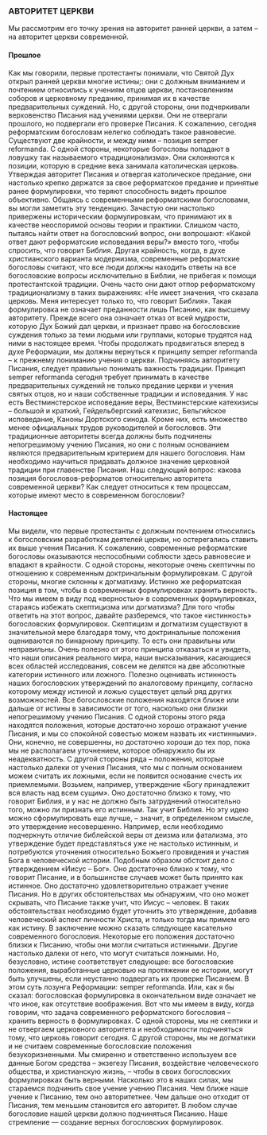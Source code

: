 ### АВТОРИТЕТ ЦЕРКВИ

Мы рассмотрим его точку зрения на авторитет ранней церкви, а затем – на авторитет церкви современной. 

#### Прошлое

Как мы говорили, первые протестанты понимали, что Святой Дух открыл ранней церкви многие истины;: они с должным вниманием и почтением относились к учениям отцов церкви, постановлениям соборов и церковному преданию, принимая их в качестве предварительных суждений. Но, с другой стороны, они подчеркивали верховенство Писания над учениями церкви. Они не отвергали прошлого, но подвергали его проверке Писания.
К сожалению, сегодня реформатским богословам нелегко соблюдать такое равновесие. Существуют две крайности, и между ними – позиция semper reformanda.
С одной стороны, некоторые богословы попадают в ловушку так называемого «традиционализма». Они склоняются к позиции, которую в средние века занимала католическая церковь. Утверждая авторитет Писания и отвергая католическое предание, они настолько крепко держатся за свое реформатское предание и принятые ранее формулировки, что теряют способность видеть прошлое объективно.
Общаясь с современными реформатскими богословами, вы могли заметить эту тенденцию. Зачастую они настолько привержены историческим формулировкам, что принимают их в качестве неоспоримой основы теории и практики. Слишком часто, пытаясь найти ответ на богословский вопрос, они вопрошают: «Какой ответ дают реформатские исповедания веры?» вместо того, чтобы спросить, что говорит Библия.
Другая крайность, когда, в духе христианского варианта модернизма, современные реформатские богословы считают, что все люди должны находить ответы на все богословские вопросы исключительно в Библии, не прибегая к помощи протестантской традиции.
Очень часто они дают отпор реформатскому традиционализму в таких выражениях: «Не имеет значения, что сказала церковь. Меня интересует только то, что говорит Библия». Такая формулировка не означает преданности лишь Писанию, как высшему авторитету. Прежде всего она означает отказ от всей мудрости, которую Дух Божий дал церкви, и признает право на богословские суждения только за теми людьми или группами, которые трудятся над ними в настоящее время.
Чтобы продолжать продвигаться вперед в духе Реформации, мы должны вернуться к принципу semper reformanda – к прежнему пониманию учения о церкви. Подчиняясь авторитету Писания, следует правильно понимать важность традиции.
Принцип semper reformanda сегодня требует принимать в качестве предварительных суждений не только предание церкви и учения святых отцов, но и наши собственные традиции и исповедания. У нас есть Вестминстерское исповедание веры, Вестминстерские катехизисы – большой и краткий, Гейдельбергский катехизис, Бельгийское исповедание, Каноны Дортского синода. Кроме них, есть множество менее официальных трудов руководителей и богословов. Эти традиционные авторитеты всегда должны быть подчинены непогрешимому учению Писания, но они с полным основанием являются предварительным критерием для нашего богословия. Нам необходимо научиться придавать должное значение церковной традиции при главенстве Писания.
Наш следующий вопрос: какова позиция богословов-реформатов относительно авторитета современной церкви? Как следует относиться к тем процессам, которые имеют место в современном богословии?

#### Настоящее

Мы видели, что первые протестанты с должным почтением относились к богословским разработкам деятелей церкви, но остерегались ставить их выше учения Писания. К сожалению, современные реформатские богословы оказываются неспособными соблюсти здесь равновесие и впадают в крайности.
С одной стороны, некоторые очень скептичны по отношению к современным доктринальным формулировкам. С другой стороны, многие склонны к догматизму. Истинно же реформатская позиция в том, чтобы в современных формулировках хранить верность.
Что мы имеем в виду под «верностью» в современных формулировках, стараясь избежать скептицизма или догматизма?
Для того чтобы ответить на этот вопрос, давайте разберемся, что такое «истинность» богословских формулировок. Скептицизм и догматизм существуют в значительной мере благодаря тому, что доктринальные положения оцениваются по бинарному принципу. То есть они правильны или неправильны. Очень полезно от этого принципа отказаться и увидеть, что наши описания реального мира, наши высказывания, касающиеся всех областей исследования, совсем не делятся на две абсолютные категории истинного или ложного. Полезно оценивать истинность наших богословских утверждений по аналоговому принципу, согласно которому между истиной и ложью существует целый ряд других возможностей. Все богословские положения находятся ближе или дальше от истины в зависимости от того, насколько они близки непогрешимому учению Писания.
С одной стороны этого ряда находятся положения, которые достаточно хорошо отражают учение Писания, и мы со спокойной совестью можем назвать их «истинными». Они, конечно, не совершенны, но достаточно хороши до тех пор, пока мы не располагаем уточнением, которое обнаружило бы их неадекватность. С другой стороны ряда – положения, которые настолько далеки от учения Писания, что мы с полным основанием можем считать их ложными, если не появится основание счесть их приемлемыми.
Возьмем, например, утверждение «Богу принадлежит вся власть над всем сущим». Оно достаточно близко к тому, что говорит Библия, и у нас не должно быть затруднений относительно того, можно ли признать его истинным. Так учит Библия. Но эту идею можно сформулировать еще лучше, – значит, в определенном смысле, это утверждение несовершенно. Например, если необходимо подчеркнуть отличие библейской веры от деизма или фатализма, это утверждение будет представляться уже не настолько истинным, и потребуются уточнения относительно Божьего провидения и участия Бога в человеческой истории. 
Подобным образом обстоит дело с утверждением «Иисус – Бог». Оно достаточно близко к тому, что говорит Писание, и в большинстве случаев может быть принято как истинное. Оно достаточно удовлетворительно отражает учение Писания. Но в других обстоятельствах мы обнаружим, что оно может скрывать, что Писание также учит, что Иисус – человек. В таких обстоятельствах необходимо будет уточнить это утверждение, добавив человеческий аспект личности Христа, и только тогда мы примем его как истину.
В заключение можно сказать следующее касательно современного богословия. Некоторые его положения достаточно близки к Писанию, чтобы они могли считаться истинными. Другие настолько далеки от него, что могут считаться ложными. Но, безусловно, истине соответствует следующее: все богословские положения, выработанные церковью на протяжении ее истории, могут быть улучшены, если неустанно подвергать их проверке Писанием. В этом суть лозунга Реформации: semper reformanda. Или, как я бы сказал: богословская формулировка в окончательном виде означает не что иное, как отсутствие воображения.
Вот что мы имеем в виду, когда говорим, что задача современного реформатского богословия – хранить верность в формулировках. С одной стороны, мы не скептики и не отвергаем церковного авторитета и необходимости подчиняться тому, что церковь говорит сегодня. С другой стороны, мы не догматики и не считаем современные богословские положения безукоризненными.
Мы смиренно и ответственно используем все данные Богом средства – экзегезу Писания, воздействие человеческого общества, и христианскую жизнь, – чтобы в своих богословских формулировках быть верными. Насколько это в наших силах, мы стараемся подчинить свое учение учению Писания. Чем ближе наше учение к Писанию, тем оно авторитетнее. Чем дальше оно отходит от Писания, тем меньшим становится его авторитет. В любом случае богословие нашей церкви должно подчиняться Писанию. Наше стремление — создание верных богословских формулировок.
